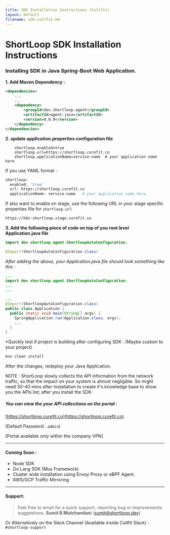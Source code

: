 ```yaml
---
title: SDK Installation Instructions (Cultfit)
layout: default
filename: sdk-cultfit.md
--- 
```



# ShortLoop SDK Installation Instructions

### Installing SDK in **Java Spring-Boot**  Web Application.

**1. Add Maven Dependency :**

```xml
<dependencies>
    ...
    ...
    <dependency>
        <groupId>dev.shortloop.agent</groupId>
        <artifactId>agent-java</artifactId>
        <version>0.0.9</version>
    </dependency>
</dependencies>
```
**2. update application.properties configuration file**

```
    shortloop.enabled=true
    shortloop.url=https://shortloop.curefit.co
    shortloop.applicationName=service-name  # your application name here
```

If you use YAML format : 
```bash
shortloop:
  enabled: 'true'
  url: https://shortloop.curefit.co
  applicationName: service-name   # your application name here.
```


If also want to enable on stage, use the following URL in your stage specific properties file for `shortloop.url`

```bash
https://k8s-shortloop.stage.curefit.co
```

**3. Add the following piece of code on top of you root level Application.java file**


```Java
import dev.shortloop.agent.ShortloopAutoConfiguration;
```


```Java
@Import(ShortloopAutoConfiguration.class)
```


*After adding the above, your Application.java file should look something like this :*

```java
... 
import dev.shortloop.agent.ShortloopAutoConfiguration;
...
...

...
@Import(ShortloopAutoConfiguration.class)
public class Application {
  public static void main(String[] args) {
    SpringApplication.run(Application.class, args);
    ...
  }
}

```

*Quickly test if project is building after configuring SDK :  (Maybe custom to your project)

```bash
mvn clean install
```


After the changes, redeploy your Java Application.


NOTE : ShortLoop slowly collects the API information from the network traffic, so that the impact on your system is almost negligible. So might need 30-40 mins after installation to create it's knowledge base to show you the APIs list; after you install the SDK.

##### You can view the your API collections on the portal : 
[https://shortloop.curefit.co](https://shortloop.curefit.co)

(Default Password : `admin`)

[Portal available only within the company VPN]

___

#### Coming Soon : 
 - Node SDK
 - Go Lang SDK (Mux Framework)
 - Cluster wide installation using Envoy Proxy or eBPF Agent. 
 - AWS/GCP Traffic Mirroring

---

#### Support: 
> Feel free to email for a quick support, reporting bug or improvements suggestions.
**Sumit B Mulchandani** (sumit@shortloop.dev) 

Or Alternatively on the Slack Channel (Available inside Cultfit Slack) : `#shortloop-support`


